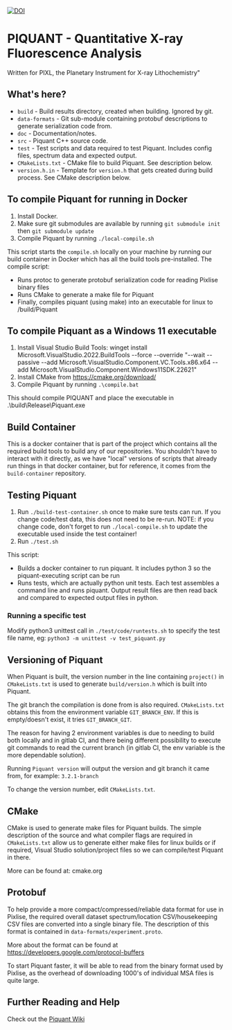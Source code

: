 [![DOI](https://zenodo.org/badge/520582671.svg)](https://zenodo.org/badge/latestdoi/520582671)

# PIQUANT - Quantitative X-ray Fluorescence Analysis
Written for PIXL, the Planetary Instrument for X-ray Lithochemistry"

## What's here?
- `build` - Build results directory, created when building. Ignored by git.
- `data-formats` - Git sub-module containing protobuf descriptions to generate serialization code from.
- `doc` - Documentation/notes.
- `src` - Piquant C++ source code.
- `test` - Test scripts and data required to test Piquant. Includes config files, spectrum data and expected output.
- `CMakeLists.txt` - CMake file to build Piquant. See description below.
- `version.h.in` - Template for `version.h` that gets created during build process. See CMake description below.

## To compile Piquant for running in Docker
1. Install Docker.
2. Make sure git submodules are available by running `git submodule init` then `git submodule update`
3. Compile Piquant by running `./local-compile.sh`

This script starts the `compile.sh` locally on your machine by running our build container in Docker which has
all the build tools pre-installed. The compile script:
- Runs protoc to generate protobuf serialization code for reading Pixlise binary files
- Runs CMake to generate a make file for Piquant
- Finally, compiles piquant (using make) into an executable for linux to /build/Piquant

## To compile Piquant as a Windows 11 executable
1. Install Visual Studio Build Tools: winget install Microsoft.VisualStudio.2022.BuildTools --force --override "--wait --passive --add Microsoft.VisualStudio.Component.VC.Tools.x86.x64 --add Microsoft.VisualStudio.Component.Windows11SDK.22621"
2. Install CMake from https://cmake.org/download/
3. Compile Piquant by running `.\compile.bat`

This should compile PIQUANT and place the executable in .\build\Release\Piquant.exe

## Build Container
This is a docker container that is part of the project which contains all the required build tools to build any
of our repositories. You shouldn't have to interact with it directly, as we have "local" versions of scripts that
already run things in that docker container, but for reference, it comes from the `build-container` repository.

## Testing Piquant
1. Run `./build-test-container.sh` once to make sure tests can run. If you change code/test data, this does not
need to be re-run. NOTE: if you change code, don't forget to run `./local-compile.sh` to update the executable used inside the test container!
2. Run `./test.sh`

This script:
- Builds a docker container to run piquant. It includes python 3 so the piquant-executing script can be run
- Runs tests, which are actually python unit tests. Each test assembles a command line and runs piquant.
Output result files are then read back and compared to expected output files in python.

### Running a specific test
Modify python3 unittest call in `./test/code/runtests.sh` to specify the test file name, eg: `python3 -m unittest -v test_piquant.py`

## Versioning of Piquant
When Piquant is built, the version number in the line containing `project()` in `CMakeLists.txt` is used
to generate `build/version.h` which is built into Piquant.

The git branch the compilation is done from is also required. `CMakeLists.txt` obtains this from the
environment variable `GIT_BRANCH_ENV`. If this is empty/doesn't exist, it tries `GIT_BRANCH_GIT`.

The reason for having 2 environment variables is due to needing to build both locally and in gitlab CI, and
there being different possibility to execute git commands to read the current branch (in gitlab CI, the env
variable is the more dependable solution).

Running `Piquant version` will output the version and git branch it came from, for example: `3.2.1-branch`

To change the version number, edit `CMakeLists.txt`.

## CMake
CMake is used to generate make files for Piquant builds. The simple description of the source and what
compiler flags are required in `CMakeLists.txt` allow us to generate either make files for linux builds
or if required, Visual Studio solution/project files so we can compile/test Piquant in there.

More can be found at: cmake.org

## Protobuf
To help provide a more compact/compressed/reliable data format for use in Pixlise, the required overall dataset
spectrum/location CSV/housekeeping CSV files are converted into a single binary file. The description of this
format is contained in `data-formats/experiment.proto`.

More about the format can be found at https://developers.google.com/protocol-buffers

To start Piquant faster, it will be able to read from the binary format used by Pixlise, as the overhead of
downloading 1000's of individual MSA files is quite large.


## Further Reading and Help

Check out the [Piquant Wiki](https://github.com/pixlise/piquant/wiki)
